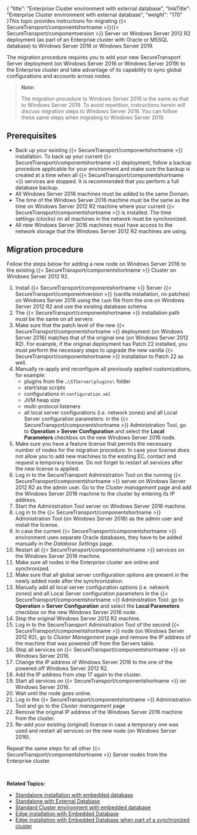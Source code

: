 {
    "title": "Enterprise Cluster environment with external database",
    "linkTitle": "Enterprise Cluster environment with external database",
    "weight": "170"
}This topic provides instructions for migrating {{< SecureTransport/componentshortname  >}}{{< SecureTransport/componentversion  >}} Server on Windows Server 2012 R2 deployment (as part of an Enterprise cluster with Oracle or MSSQL database) to Windows Server 2016 or Windows Server 2019.

The migration procedure requires you to add your new SecureTransport Server deployment (on Windows Server 2016 or Windows Server 2019) to the Enterprise cluster and take advantage of its capability to sync global configurations and accounts across nodes.

> **Note:**
>
> The migration procedure to Windows Server 2016 is the same as that to Windows Server 2019. To avoid repetition, instructions herein will discuss migration steps to Windows Server 2016. You can follow these same steps when migrating to Windows Server 2019.

## Prerequisites

-   Back up your existing {{< SecureTransport/componentshortname >}} installation. To back up your current {{< SecureTransport/componentshortname >}} deployment, follow a backup procedure applicable for your environment and make sure the backup is created at a time when all {{< SecureTransport/componentshortname >}} services are stopped. It is recommended that you perform a full database backup.
-   All Windows Server 2016 machines must be added to the same Domain.
-   The time of the Windows Server 2016 machine must be the same as the time on Windows Server 2012 R2 machine where your current {{< SecureTransport/componentshortname >}} is installed. The time settings (clocks) on all machines in the network must be synchronized.
-   All new Windows Server 2016 machines must have access to the network storage that the Windows Server 2012 R2 machines are using.

## Migration procedure

Follow the steps below for adding a new node on Windows Server 2016 to the existing {{< SecureTransport/componentshortname  >}} Cluster on Windows Server 2012 R2.

1.  Install {{< SecureTransport/componentshortname >}} Server {{< SecureTransport/componentversion >}} (vanilla installation, no patches) on Windows Server 2016 using the `taeh` file from the one on Windows Server 2012 R2 and use the existing database schema
2.  The {{< SecureTransport/componentshortname >}} installation path must be the same on all servers
3.  Make sure that the patch level of the new {{< SecureTransport/componentshortname >}} deployment (on Windows Server 2016) matches that of the original one (on Windows Server 2012 R2). For example, if the original deployment has Patch 22 installed, you must perform the necessary steps to upgrade the new vanilla {{< SecureTransport/componentshortname >}} installation to Patch 22 as well.
4.  Manually re-apply and reconfigure all previously applied customizations, for example:  
    -   plugins from the `…\STServer\plugins\` folder
    -   start/stop scripts
    -   configurations in `configuration.xml`
    -   JVM heap size
    -   multi-protocol listeners
    -   all local server configurations (i.e. network zones) and all Local Server configuration parameters: in the {{< SecureTransport/componentshortname >}} Administration Tool, go to **Operation > Server Configuration** and select the **Local Parameters** checkbox on the new Windows Server 2016 node.
5.  Make sure you have a feature license that permits the necessary number of nodes for the migration procedure. In case your license does not allow you to add new machines to the existing EC, contact and request a temporary license. Do not forget to restart all services after the new license is applied.
6.  Log in to the SecureTransport Administration Tool on the running {{< SecureTransport/componentshortname >}} server on Windows Server 2012 R2 as the admin user. Go to the *Cluster management* page and add the Windows Server 2016 machine to the cluster by entering its IP address.
7.  Start the Administration Tool server on Windows Server 2016 machine.
8.  Log in to the {{< SecureTransport/componentshortname >}} Administration Tool (on Windows Server 2016) as the admin user and install the license.
9.  In case the current {{< SecureTransport/componentshortname >}} environment uses separate Oracle databases, they have to be added manually in the *Database Settings* page.
10. Restart all {{< SecureTransport/componentshortname >}} services on the Windows Server 2016 machine.
11. Make sure all nodes in the Enterprise cluster are online and synchronized.
12. Make sure that all global server configuration options are present in the newly added node after the synchronization.
13. Manually add all local server configuration options (i.e. network zones) and all Local Server configuration parameters in the {{< SecureTransport/componentshortname >}} Administration Tool: go to **Operation > Server Configuration** and select the **Local Parameters** checkbox on the new Windows Server 2016 node.
14. Stop the original Windows Server 2012 R2 machine.
15. Log in to the SecureTransport Administration Tool of the second {{< SecureTransport/componentshortname >}} node (on Windows Server 2012 R2), go to *Cluster Management* page and remove the IP address of the machine that was powered off from the Servers table.
16. Stop all services on {{< SecureTransport/componentshortname >}} on Windows Server 2016.
17. Change the IP address of Windows Server 2016 to the one of the powered off Windows Server 2012 R2.
18. Add the IP address from step 17 again to the cluster.
19. Start all services on {{< SecureTransport/componentshortname >}} on Windows Server 2016.
20. Wait until the node goes online.
21. Log in the {{< SecureTransport/componentshortname >}} Administration Tool and go to the *Cluster management* page
22. Remove the original IP address of the Windows Server 2016 machine from the cluster.
23. Re-add your existing (original) license in case a temporary one was used and restart all services on the new node (on Windows Server 2016).

Repeat the same steps for all other {{< SecureTransport/componentshortname  >}} Server nodes from the Enterprise cluster.

 

**Related Topics:**

-   [Standalone installation with embedded database](../standalone-mysql)
-   [Standalone with External Database](../standalone-ext-db)
-   [Standard Cluster environment with embedded database](../standard-cluster-mysql)
-   [Edge installation with Embedded Database](../edge-mysql)
-   [Edge installation with Embedded Database when part of a synchronized cluster](../edge-synced-mysql)

